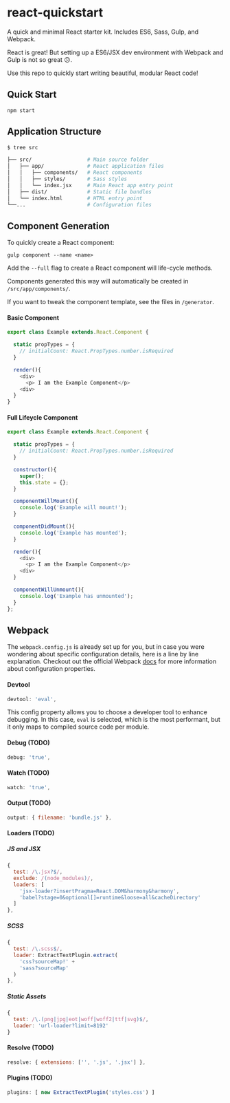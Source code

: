 # react-quickstart

A quick and minimal React starter kit. Includes ES6, Sass, Gulp, and Webpack.

React is great! But setting up a ES6/JSX dev environment with Webpack and Gulp is not so great :confused:. 

Use this repo to quickly start writing beautiful, modular React code!

## Quick Start

    npm start


## Application Structure

```bash
$ tree src

├── src/                  # Main source folder
│   ├── app/              # React application files
│   │   ├── components/   # React components
│   │   ├── styles/       # Sass styles
│   │   └── index.jsx     # Main React app entry point
│   ├── dist/             # Static file bundles
│   └── index.html        # HTML entry point     
└──...                    # Configuration files
```


## Component Generation

To quickly create a React component:

    gulp component --name <name>

Add the `--full` flag to create a React component will life-cycle methods.

Components generated this way will automatically be created in `/src/app/components/`. 

If you want to tweak the component template, see the files in `/generator`. 

#### Basic Component

```javascript
export class Example extends.React.Component {

  static propTypes = {
    // initialCount: React.PropTypes.number.isRequired
  }

  render(){
    <div>
      <p> I am the Example Component</p>
    <div>
  }
}
```

#### Full Lifeycle Component
```javascript
export class Example extends.React.Component {

  static propTypes = {
    // initialCount: React.PropTypes.number.isRequired
  }

  constructor(){
    super();
    this.state = {};
  }

  componentWillMount(){
    console.log('Example will mount!');
  }

  componentDidMount(){
    console.log('Example has mounted');
  }

  render(){
    <div>
      <p> I am the Example Component</p>
    <div>
  }

  componentWillUnmount(){
    console.log('Example has unmounted');
  }
};
```

## Webpack

The `webpack.config.js` is already set up for you, but in case you were wondering about specific configuration details, here is a line by line explanation. Checkout out the official Webpack [docs](http://webpack.github.io/docs/configuration.html#devtool) for more information about configuration properties.

#### Devtool
```javascript
devtool: 'eval',
```
This config property allows you to choose a developer tool to enhance debugging. In this case, `eval` is selected, which is the most performant, but it only maps to compiled source code per module. 

#### Debug (TODO)
```javascript
debug: 'true',
```

#### Watch (TODO)
```javascript
watch: 'true',
```

#### Output (TODO)
```javascript
output: { filename: 'bundle.js' },
```
#### Loaders (TODO)

##### JS and JSX
```javascript
{
  test: /\.jsx?$/,
  exclude: /(node_modules)/,
  loaders: [
    'jsx-loader?insertPragma=React.DOM&harmony&harmony', 
    'babel?stage=0&optional[]=runtime&loose=all&cacheDirectory'
  ]
},
```
##### SCSS
```javascript
{
  test: /\.scss$/,
  loader: ExtractTextPlugin.extract(
    'css?sourceMap!' +
    'sass?sourceMap'
  )
},
```
##### Static Assets
```javascript
{
  test: /\.(png|jpg|eot|woff|woff2|ttf|svg)$/, 
  loader: 'url-loader?limit=8192'
}
```

#### Resolve (TODO)

```javascript
resolve: { extensions: ['', '.js', '.jsx'] },
```

#### Plugins (TODO)

```javascript
plugins: [ new ExtractTextPlugin('styles.css') ]
```




